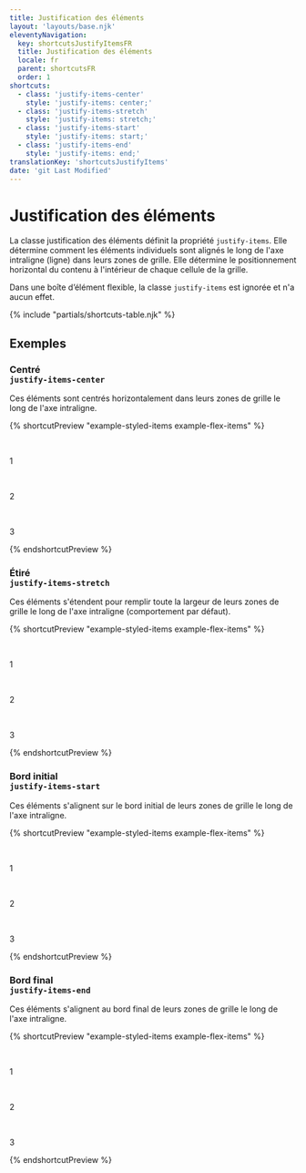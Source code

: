 ```yaml
---
title: Justification des éléments
layout: 'layouts/base.njk'
eleventyNavigation:
  key: shortcutsJustifyItemsFR
  title: Justification des éléments
  locale: fr
  parent: shortcutsFR
  order: 1
shortcuts:
  - class: 'justify-items-center'
    style: 'justify-items: center;'
  - class: 'justify-items-stretch'
    style: 'justify-items: stretch;'
  - class: 'justify-items-start'
    style: 'justify-items: start;'
  - class: 'justify-items-end'
    style: 'justify-items: end;'
translationKey: 'shortcutsJustifyItems'
date: 'git Last Modified'
---
```


# Justification des éléments

La classe justification des éléments définit la propriété `justify-items`. Elle détermine comment les éléments individuels sont alignés le long de l'axe intraligne (ligne) dans leurs zones de grille. Elle détermine le positionnement horizontal du contenu à l'intérieur de chaque cellule de la grille.

<gcds-notice type="info" notice-title-tag="h2" notice-title="Ce paramètre n’a aucun effet dans les boîtes d’éléments flexibles">
  <gcds-text>Dans une boîte d’élément flexible, la classe <code>justify-items</code> est ignorée et n'a aucun effet.</gcds-text>
</gcds-notice>

{% include "partials/shortcuts-table.njk" %}

## Exemples

### Centré<br/>`justify-items-center`

Ces éléments sont centrés horizontalement dans leurs zones de grille le long de l'axe intraligne.

{% shortcutPreview "example-styled-items example-flex-items" %}

<div class="d-grid grid-cols-3 justify-items-center">
  <p>1</p>
  <p>2</p>
  <p>3</p>
</div>
{% endshortcutPreview %}

### Étiré<br/>`justify-items-stretch`

Ces éléments s'étendent pour remplir toute la largeur de leurs zones de grille le long de l'axe intraligne (comportement par défaut).

{% shortcutPreview "example-styled-items example-flex-items" %}

<div class="d-grid grid-cols-3 justify-items-stretch">
  <p>1</p>
  <p>2</p>
  <p>3</p>
</div>
{% endshortcutPreview %}

### Bord initial<br/>`justify-items-start`

Ces éléments s'alignent sur le bord initial de leurs zones de grille le long de l'axe intraligne.

{% shortcutPreview "example-styled-items example-flex-items" %}

<div class="d-grid grid-cols-3 justify-items-start">
  <p>1</p>
  <p>2</p>
  <p>3</p>
</div>
{% endshortcutPreview %}

### Bord final <br/>`justify-items-end`

Ces éléments s'alignent au bord final de leurs zones de grille le long de l'axe intraligne.

{% shortcutPreview "example-styled-items example-flex-items" %}

<div class="d-grid grid-cols-3 justify-items-end">
  <p>1</p>
  <p>2</p>
  <p>3</p>
</div>
{% endshortcutPreview %}

